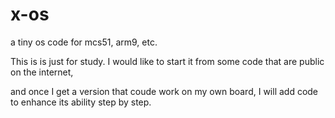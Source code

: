 x-os
====

a tiny os code for mcs51, arm9, etc.

This is is just for study. I would like to start it from some code that are public on the internet,

and once I get a version that coude work on my own board,  I will add code to enhance its ability step by step. 

